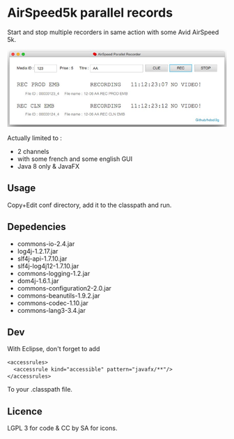 # AirSpeed5k parallel records
Start and stop multiple recorders in same action with some Avid AirSpeed 5k.

![Screenshot v0.1](https://raw.githubusercontent.com/hdsdi3g/AS5K-Parallel-Control/gh-pages/images/screenshot.jpg)

Actually limited to :
- 2 channels
- with some french and some english GUI
- Java 8 only & JavaFX

## Usage
Copy+Edit conf directory, add it to the classpath and run.

## Depedencies

- commons-io-2.4.jar
- log4j-1.2.17.jar
- slf4j-api-1.7.10.jar
- slf4j-log4j12-1.7.10.jar
- commons-logging-1.2.jar
- dom4j-1.6.1.jar
- commons-configuration2-2.0.jar
- commons-beanutils-1.9.2.jar
- commons-codec-1.10.jar
- commons-lang3-3.4.jar

## Dev
With Eclipse, don't forget to add
```
<accessrules>
  <accessrule kind="accessible" pattern="javafx/**"/>
</accessrules>
```
To your .classpath file.

## Licence
LGPL 3 for code & CC by SA for icons.
